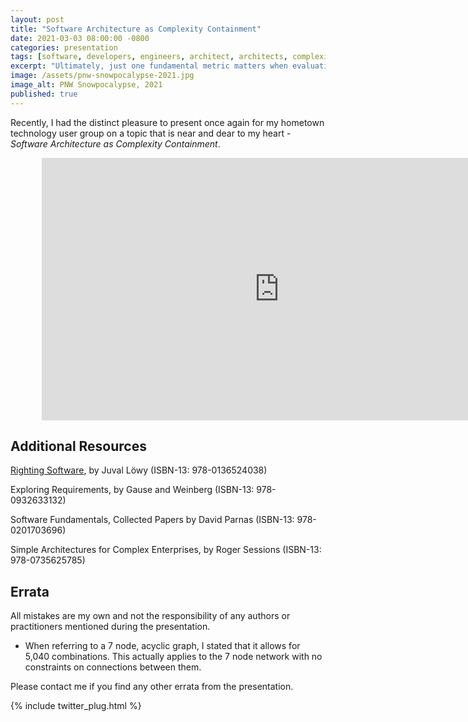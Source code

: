 ```yaml
---
layout: post
title: "Software Architecture as Complexity Containment"
date: 2021-03-03 08:00:00 -0800
categories: presentation
tags: [software, developers, engineers, architect, architects, complexity, complex, contain, containment]
excerpt: "Ultimately, just one fundamental metric matters when evaluating the competence of software architects: the ability to identify, assess and ultimately contain complexity."
image: /assets/pnw-snowpocalypse-2021.jpg
image_alt: PNW Snowpocalypse, 2021
published: true
---
```


Recently, I had the distinct pleasure to present once again for my hometown technology user group on a topic that is near and dear to my heart - *Software Architecture as Complexity Containment*.

<div style="width: 80%; margin: 0 auto 0 auto;">
<iframe width="760" height="420" src="https://www.youtube.com/embed/-DVo24Y1PcU?start=748" frameborder="0" allow="accelerometer; clipboard-write; encrypted-media; gyroscope; picture-in-picture" allowfullscreen></iframe>
</div>

## Additional Resources

[Righting Software](https://rightingsoftware.org), by Juval Löwy (ISBN-13: 978-0136524038)

Exploring Requirements, by Gause and Weinberg (ISBN-13: 978-0932633132)

Software Fundamentals, Collected Papers by David Parnas (ISBN-13: 978-0201703696)

Simple Architectures for Complex Enterprises, by Roger Sessions (ISBN-13: 978-0735625785)

## Errata

All mistakes are my own and not the responsibility of any authors or practitioners mentioned during the presentation.

- When referring to a 7 node, acyclic graph, I stated that it allows for 5,040 combinations. This actually applies to the 7 node network with no constraints on connections between them.

Please contact me if you find any other errata from the presentation.

{% include twitter_plug.html %}
